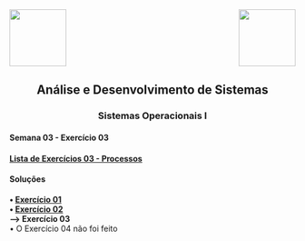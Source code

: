 <div>
  <img src="https://www.fateczl.edu.br/assets/logos/fatec-zl.png" height=100>
  <img src="https://www.fateczl.edu.br/assets/logos/novo-logo-colorido.png" align="right" height=100>
</div>

<h2 align="center">Análise e Desenvolvimento de Sistemas</h2>
<h3 align="center">Sistemas Operacionais I</h3>
<h4>Semana 03 - Exercício 03</h4>

<h4>
  
[Lista de Exercícios 03 - Processos](https://github.com/leo-gremes-ads/SO1_S03_E01_Redes/blob/main/Processos%20Java.pdf)
</h4>

<h4>Soluções</h4>

<b>• [Exercício 01](https://github.com/leo-gremes-ads/SO1_S03_E01_Redes)</b><br>
<b>• [Exercício 02](https://github.com/leo-gremes-ads/SO1_S03_E02_KillProcess)</b><br>
<b>--> Exercício 03</b><br>
• O Exercício 04 não foi feito
